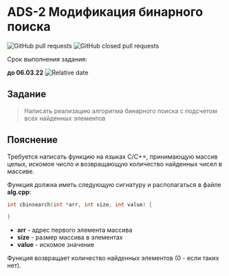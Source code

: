 # ADS-2 Модификация бинарного поиска


![GitHub pull requests](https://img.shields.io/github/issues-pr/NNTU-CS/ADS-0)
![GitHub closed pull requests](https://img.shields.io/github/issues-pr-closed/NNTU-CS/ADS-0)

Срок выполнения задания:

**до 06.03.22** ![Relative date](https://img.shields.io/date/1646600400)


## Задание

> Написать реализацию алгоритма бинарного поиска с подсчетом всех найденных элементов

## Пояснение

Требуется написать функцию на языках С/С++, принимающую массив целых, искомое число и возвращающую количество найденных чисел в массиве.

Функция должна иметь следующую сигнатуру и располагаться в файле **alg.cpp**:


```C++
int cbinsearch(int *arr, int size, int value) {

}
```
- **arr** - адрес первого элемента массива
- **size** - размер массива в элементах
- **value** - искомое значение

Функция возвращает количество найденных элементов (0 - если таких нет).

